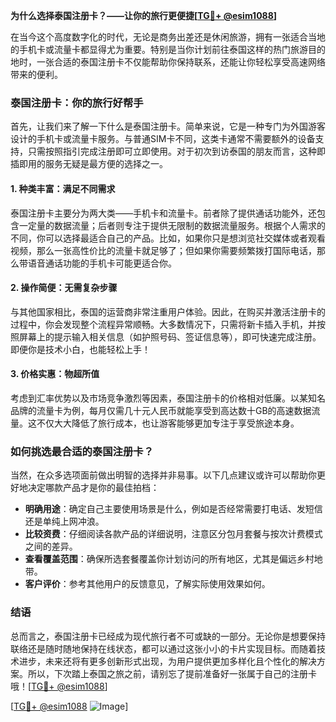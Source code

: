 **为什么选择泰国注册卡？——让你的旅行更便捷[[TG💪+ @esim1088](https://t.me/s/esim1088)]**

在当今这个高度数字化的时代，无论是商务出差还是休闲旅游，拥有一张适合当地的手机卡或流量卡都显得尤为重要。特别是当你计划前往泰国这样的热门旅游目的地时，一张合适的泰国注册卡不仅能帮助你保持联系，还能让你轻松享受高速网络带来的便利。

### 泰国注册卡：你的旅行好帮手

首先，让我们来了解一下什么是泰国注册卡。简单来说，它是一种专门为外国游客设计的手机卡或流量卡服务。与普通SIM卡不同，这类卡通常不需要额外的设备支持，只需按照指引完成注册即可立即使用。对于初次到访泰国的朋友而言，这种即插即用的服务无疑是最方便的选择之一。

#### 1. **种类丰富：满足不同需求**
泰国注册卡主要分为两大类——手机卡和流量卡。前者除了提供通话功能外，还包含一定量的数据流量；后者则专注于提供无限制的数据流量服务。根据个人需求的不同，你可以选择最适合自己的产品。比如，如果你只是想浏览社交媒体或者观看视频，那么一张高性价比的流量卡就足够了；但如果你需要频繁拨打国际电话，那么带语音通话功能的手机卡可能更适合你。

#### 2. **操作简便：无需复杂步骤**
与其他国家相比，泰国的运营商非常注重用户体验。因此，在购买并激活注册卡的过程中，你会发现整个流程异常顺畅。大多数情况下，只需将新卡插入手机，并按照屏幕上的提示输入相关信息（如护照号码、签证信息等），即可快速完成注册。即便你是技术小白，也能轻松上手！

#### 3. **价格实惠：物超所值**
考虑到汇率优势以及市场竞争激烈等因素，泰国注册卡的价格相对低廉。以某知名品牌的流量卡为例，每月仅需几十元人民币就能享受到高达数十GB的高速数据流量。这不仅大大降低了旅行成本，也让游客能够更加专注于享受旅途本身。

### 如何挑选最合适的泰国注册卡？

当然，在众多选项面前做出明智的选择并非易事。以下几点建议或许可以帮助你更好地决定哪款产品才是你的最佳拍档：

- **明确用途**：确定自己主要使用场景是什么，例如是否经常需要打电话、发短信还是单纯上网冲浪。
- **比较资费**：仔细阅读各款产品的详细说明，注意区分包月套餐与按次计费模式之间的差异。
- **查看覆盖范围**：确保所选套餐覆盖你计划访问的所有地区，尤其是偏远乡村地带。
- **客户评价**：参考其他用户的反馈意见，了解实际使用效果如何。

### 结语

总而言之，泰国注册卡已经成为现代旅行者不可或缺的一部分。无论你是想要保持联络还是随时随地保持在线状态，都可以通过这张小小的卡片实现目标。而随着技术进步，未来还将有更多创新形式出现，为用户提供更加多样化且个性化的解决方案。所以，下次踏上泰国之旅之前，请别忘了提前准备好一张属于自己的注册卡哦！[[TG💪+ @esim1088](https://t.me/s/esim1088)]

[[TG💪+ @esim1088](https://t.me/s/esim1088) ![Image](https://i.postimg.cc/4NQfJmqS/Snipaste-2025-05-13-00-14-12.png)]